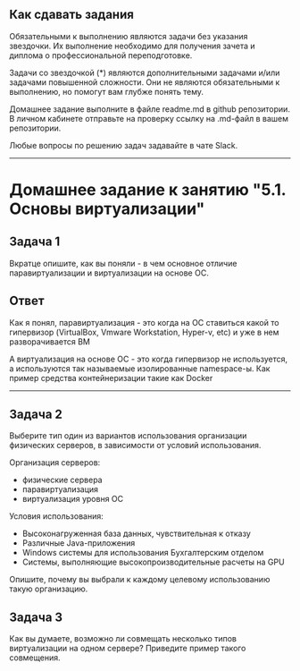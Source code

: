 ## Как сдавать задания

Обязательными к выполнению являются задачи без указания звездочки. Их выполнение необходимо для получения зачета и диплома о профессиональной переподготовке.

Задачи со звездочкой (*) являются дополнительными задачами и/или задачами повышенной сложности. Они не являются обязательными к выполнению, но помогут вам глубже понять тему.

Домашнее задание выполните в файле readme.md в github репозитории. В личном кабинете отправьте на проверку ссылку на .md-файл в вашем репозитории.

Любые вопросы по решению задач задавайте в чате Slack.

---


# Домашнее задание к занятию "5.1. Основы виртуализации"

## Задача 1

Вкратце опишите, как вы поняли - в чем основное отличие паравиртуализации и виртуализации на основе ОС.

## Ответ

Как я понял, паравиртуализация - это когда на ОС ставиться какой то гипервизор (VirtualBox, Vmware Workstation, Hyper-v, etc) и уже в нем разворачивается ВМ

А виртуализация на основе ОС - это когда гипервизор не используется, а используются так называемые изолированные namespace-ы. Как пример средства контейнеризации такие как Docker


---
## Задача 2

Выберите тип один из вариантов использования организации физических серверов, 
в зависимости от условий использования.

Организация серверов:
- физические сервера
- паравиртуализация
- виртуализация уровня ОС

Условия использования:

- Высоконагруженная база данных, чувствительная к отказу
- Различные Java-приложения
- Windows системы для использования Бухгалтерским отделом 
- Системы, выполняющие высокопроизводительные расчеты на GPU

Опишите, почему вы выбрали к каждому целевому использованию такую организацию.

## Задача 3

Как вы думаете, возможно ли совмещать несколько типов виртуализации на одном сервере?
Приведите пример такого совмещения.

